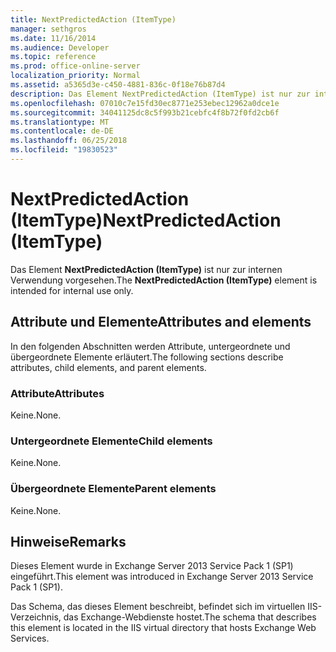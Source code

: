 ```yaml
---
title: NextPredictedAction (ItemType)
manager: sethgros
ms.date: 11/16/2014
ms.audience: Developer
ms.topic: reference
ms.prod: office-online-server
localization_priority: Normal
ms.assetid: a5365d3e-c450-4881-836c-0f18e76b87d4
description: Das Element NextPredictedAction (ItemType) ist nur zur internen Verwendung vorgesehen.
ms.openlocfilehash: 07010c7e15fd30ec8771e253ebec12962a0dce1e
ms.sourcegitcommit: 34041125dc8c5f993b21cebfc4f8b72f0fd2cb6f
ms.translationtype: MT
ms.contentlocale: de-DE
ms.lasthandoff: 06/25/2018
ms.locfileid: "19830523"
---
```

# <a name="nextpredictedaction-itemtype"></a><span data-ttu-id="7d416-103">NextPredictedAction (ItemType)</span><span class="sxs-lookup"><span data-stu-id="7d416-103">NextPredictedAction (ItemType)</span></span>

<span data-ttu-id="7d416-104">Das Element **NextPredictedAction (ItemType)** ist nur zur internen Verwendung vorgesehen.</span><span class="sxs-lookup"><span data-stu-id="7d416-104">The **NextPredictedAction (ItemType)** element is intended for internal use only.</span></span> 

## <a name="attributes-and-elements"></a><span data-ttu-id="7d416-105">Attribute und Elemente</span><span class="sxs-lookup"><span data-stu-id="7d416-105">Attributes and elements</span></span>

<span data-ttu-id="7d416-106">In den folgenden Abschnitten werden Attribute, untergeordnete und übergeordnete Elemente erläutert.</span><span class="sxs-lookup"><span data-stu-id="7d416-106">The following sections describe attributes, child elements, and parent elements.</span></span>
  
### <a name="attributes"></a><span data-ttu-id="7d416-107">Attribute</span><span class="sxs-lookup"><span data-stu-id="7d416-107">Attributes</span></span>

<span data-ttu-id="7d416-108">Keine.</span><span class="sxs-lookup"><span data-stu-id="7d416-108">None.</span></span>
  
### <a name="child-elements"></a><span data-ttu-id="7d416-109">Untergeordnete Elemente</span><span class="sxs-lookup"><span data-stu-id="7d416-109">Child elements</span></span>

<span data-ttu-id="7d416-110">Keine.</span><span class="sxs-lookup"><span data-stu-id="7d416-110">None.</span></span>
  
### <a name="parent-elements"></a><span data-ttu-id="7d416-111">Übergeordnete Elemente</span><span class="sxs-lookup"><span data-stu-id="7d416-111">Parent elements</span></span>

<span data-ttu-id="7d416-112">Keine.</span><span class="sxs-lookup"><span data-stu-id="7d416-112">None.</span></span>
  
## <a name="remarks"></a><span data-ttu-id="7d416-113">Hinweise</span><span class="sxs-lookup"><span data-stu-id="7d416-113">Remarks</span></span>

<span data-ttu-id="7d416-114">Dieses Element wurde in Exchange Server 2013 Service Pack 1 (SP1) eingeführt.</span><span class="sxs-lookup"><span data-stu-id="7d416-114">This element was introduced in Exchange Server 2013 Service Pack 1 (SP1).</span></span>
  
<span data-ttu-id="7d416-115">Das Schema, das dieses Element beschreibt, befindet sich im virtuellen IIS-Verzeichnis, das Exchange-Webdienste hostet.</span><span class="sxs-lookup"><span data-stu-id="7d416-115">The schema that describes this element is located in the IIS virtual directory that hosts Exchange Web Services.</span></span>
  

